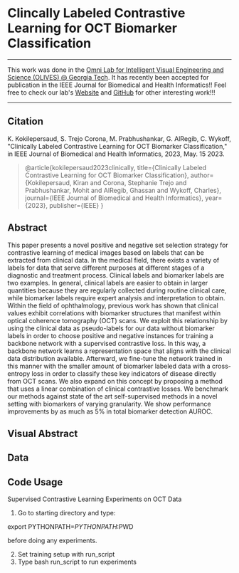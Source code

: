 # Clincally Labeled Contrastive Learning for OCT Biomarker Classification

***

This work was done in the [Omni Lab for Intelligent Visual Engineering and Science (OLIVES) @ Georgia Tech](https://ghassanalregib.info/). 
It has recently been accepted for publication in the IEEE Journal for Biomedical and Health Informatics!!
Feel free to check our lab's [Website](https://ghassanalregib.info/publications) 
and [GitHub](https://github.com/olivesgatech) for other interesting work!!!

***

## Citation

K. Kokilepersaud, S. Trejo Corona, M. Prabhushankar, G. AlRegib, C. Wykoff, 
"Clinically Labeled Contrastive Learning for OCT Biomarker Classification," 
in IEEE Journal of Biomedical and Health Informatics, 2023, May. 15 2023.

>@article{kokilepersaud2023clinically,
  title={Clinically Labeled Contrastive Learning for OCT Biomarker Classification},
  author={Kokilepersaud, Kiran and Corona, Stephanie Trejo and Prabhushankar, Mohit and AlRegib, Ghassan and Wykoff, Charles},
  journal={IEEE Journal of Biomedical and Health Informatics},
  year={2023},
  publisher={IEEE}
}

## Abstract
This paper presents a novel positive and negative set selection
strategy for contrastive learning of medical images based on labels
that can be extracted from clinical data. In the medical field, there
exists a variety of labels for data that serve different purposes
at different stages of a diagnostic and treatment process. Clinical
labels and biomarker labels are two examples. In general, clinical
labels are easier to obtain in larger quantities because they are
regularly collected during routine clinical care, while biomarker
labels require expert analysis and interpretation to obtain. Within
the field of ophthalmology, previous work has shown that clinical
values exhibit correlations with biomarker structures that manifest
within optical coherence tomography (OCT) scans. We exploit this
relationship by using the clinical data as pseudo-labels for our
data without biomarker labels in order to choose positive and
negative instances for training a backbone network with a supervised contrastive loss. 
In this way, a backbone network learns a
representation space that aligns with the clinical data distribution
available. Afterward, we fine-tune the network trained in this
manner with the smaller amount of biomarker labeled data with
a cross-entropy loss in order to classify these key indicators of
disease directly from OCT scans. We also expand on this concept
by proposing a method that uses a linear combination of clinical
contrastive losses. We benchmark our methods against state of
the art self-supervised methods in a novel setting with biomarkers
of varying granularity. We show performance improvements by as
much as 5% in total biomarker detection AUROC.

## Visual Abstract

## Data

## Code Usage

Supervised Contrastive Learning Experiments on OCT Data

1. Go to starting directory and type:

export PYTHONPATH=$PYTHONPATH:$PWD

before doing any experiments.

2. Set training setup with run_script
3. Type bash run_script to run experiments